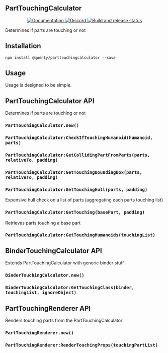 ## PartTouchingCalculator
<div align="center">
  <a href="http://quenty.github.io/api/">
    <img src="https://img.shields.io/badge/docs-website-green.svg" alt="Documentation" />
  </a>
  <a href="https://discord.gg/mhtGUS8">
    <img src="https://img.shields.io/badge/discord-nevermore-blue.svg" alt="Discord" />
  </a>
  <a href="https://github.com/Quenty/NevermoreEngine/actions">
    <img src="https://github.com/Quenty/NevermoreEngine/actions/workflows/build.yml/badge.svg" alt="Build and release status" />
  </a>
</div>

Determines if parts are touching or not

## Installation
```
npm install @quenty/parttouchingcalculator --save
```

## Usage
Usage is designed to be simple.

## PartTouchingCalculator API
Determines if parts are touching or not

### `PartTouchingCalculator.new()`

### `PartTouchingCalculator:CheckIfTouchingHumanoid(humanoid, parts)`

### `PartTouchingCalculator:GetCollidingPartFromParts(parts, relativeTo, padding)`

### `PartTouchingCalculator:GetTouchingBoundingBox(parts, relativeTo, padding)`

### `PartTouchingCalculator:GetTouchingHull(parts, padding)`
Expensive hull check on a list of parts (aggregating each parts touching list)

### `PartTouchingCalculator:GetTouching(basePart, padding)`
Retrieves parts touching a base part

### `PartTouchingCalculator:GetTouchingHumanoids(touchingList)`


## BinderTouchingCalculator API
Extends PartTouchingCalculator with generic binder stuff

### `BinderTouchingCalculator.new()`

### `BinderTouchingCalculator:GetTouchingClass(binder, touchingList, ignoreObject)`


## PartTouchingRenderer API
Renders touching parts from the PartTouchingCalculator

### `PartTouchingRenderer.new()`

### `PartTouchingRenderer:RenderTouchingProps(touchingPartList)`
